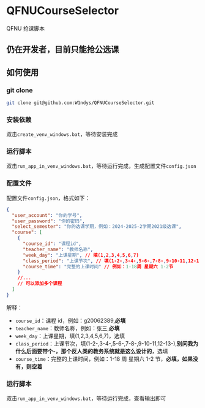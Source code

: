 # QFNUCourseSelector

QFNU 抢课脚本

## 仍在开发者，目前只能抢公选课

## 如何使用

### git clone

```bash
git clone git@github.com:W1ndys/QFNUCourseSelector.git
```

### 安装依赖

双击`create_venv_windows.bat`，等待安装完成

### 运行脚本

双击`run_app_in_venv_windows.bat`，等待运行完成，生成配置文件`config.json`

### 配置文件

配置文件`config.json`，格式如下：

```json
{
  "user_account": "你的学号",
  "user_password": "你的密码",
  "select_semester": "你的选课学期，例如：2024-2025-2学期2021级选课",
  "course": [
    {
      "course_id": "课程id",
      "teacher_name": "教师名称",
      "week_day": "上课星期", // 填(1,2,3,4,5,6,7)
      "class_period": "上课节次", // 填(1-2-,3-4-,5-6-,7-8-,9-10-11,12-13-)
      "course_time": "完整的上课时间" // 例如：1-18周 星期六 1-2节
    }
    //...
    // 可以添加多个课程
  ]
}
```

解释：

- `course_id`：课程 id，例如：g20062389,**必填**
- `teacher_name`：教师名称，例如：张三,**必填**
- `week_day`：上课星期，填(1,2,3,4,5,6,7)，选填
- `class_period`：上课节次，填(1-2-,3-4-,5-6-,7-8-,9-10-11,12-13-),**别问我为什么后面要带个-，那个反人类的教务系统就是这么设计的**，选填
- `course_time`：完整的上课时间，例如：1-18 周 星期六 1-2 节，**必填，如果没有，则空着**

### 运行脚本

双击`run_app_in_venv_windows.bat`，等待运行完成，查看输出即可
